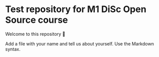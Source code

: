 # Test repository for M1 DiSc Open Source course

Welcome to this repository :tada:

Add a file with your name and tell us about yourself. Use the Markdown syntax.
